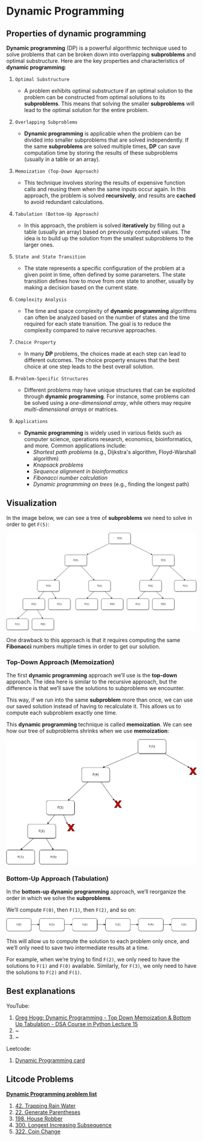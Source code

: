 # Dynamic Programming

## Properties of dynamic programming

**Dynamic programming** (DP) is a powerful algorithmic technique used to solve problems that can be broken down into overlapping **subproblems** and optimal substructure. Here are the key properties and characteristics of **dynamic programming**:

1. `Optimal Substructure`

    - A problem exhibits optimal substructure if an optimal solution to the problem can be constructed from optimal solutions to its **subproblems**. This means that solving the smaller **subproblems** will lead to the optimal solution for the entire problem.

2. `Overlapping Subproblems`

    - **Dynamic programming** is applicable when the problem can be divided into smaller subproblems that are solved independently. If the same **subproblems** are solved multiple times, **DP** can save computation time by storing the results of these subproblems (usually in a table or an array).
3. `Memoization (Top-Down Approach)`

    - This technique involves storing the results of expensive function calls and reusing them when the same inputs occur again. In this approach, the problem is solved **recursively**, and results are **cached** to avoid redundant calculations.
4. `Tabulation (Bottom-Up Approach)`

    - In this approach, the problem is solved **iteratively** by filling out a table (usually an array) based on previously computed values. The idea is to build up the solution from the smallest subproblems to the larger ones.
5. `State and State Transition`

    - The state represents a specific configuration of the problem at a given point in time, often defined by some parameters. The state transition defines how to move from one state to another, usually by making a decision based on the current state.
6. `Complexity Analysis`

    - The time and space complexity of **dynamic programming** algorithms can often be analyzed based on the number of states and the time required for each state transition. The goal is to reduce the complexity compared to naive recursive approaches.
7. `Choice Property`

    - In many **DP** problems, the choices made at each step can lead to different outcomes. The choice property ensures that the best choice at one step leads to the best overall solution.
8. `Problem-Specific Structures`

    - Different problems may have unique structures that can be exploited through **dynamic programming**. For instance, some problems can be solved using a *one-dimensional array*, while others may require *multi-dimensional arrays* or matrices.
9. `Applications`
    - **Dynamic programming** is widely used in various fields such as computer science, operations research, economics, bioinformatics, and more. Common applications include:
        - *Shortest path problems* (e.g., Dijkstra's algorithm, Floyd-Warshall algorithm)
        - *Knapsack problems*
        - *Sequence alignment in bioinformatics*
        - *Fibonacci number calculation*
        - *Dynamic programming on trees* (e.g., finding the longest path)

## Visualization

In the image below, we can see a tree of **subproblems** we need to solve in order to get `F(5)`:

![Fibonacci-sequence](./img/Fibonacci-sequence-5.jpg)

One drawback to this approach is that it requires computing the same **Fibonacci** numbers multiple times in order to get our solution.

### Top-Down Approach (Memoization)

The first **dynamic programming** approach we’ll use is the **top-down** approach. The idea here is similar to the recursive approach, but the difference is that we’ll save the solutions to subproblems we encounter.

This way, if we run into the same **subproblem** more than once, we can use our saved solution instead of having to recalculate it. This allows us to compute each subproblem exactly one time.

This **dynamic programming** technique is called **memoization**. We can see how our tree of subproblems shrinks when we use **memoization**:

![Fibonacci-memoization](./img/Fibonacci-memoization-(top-down).jpg)

### Bottom-Up Approach (Tabulation)

In the **bottom-up dynamic programming** approach, we’ll reorganize the order in which we solve the **subproblems**.

We’ll compute `F(0)`, then `F(1)`, then `F(2)`, and so on:

![Fibonacci-tabulation](./img/Fibonacci-tabulation-(bottom-up).jpg)

This will allow us to compute the solution to each problem only once, and we’ll only need to save two intermediate results at a time.

For example, when we’re trying to find `F(2)`, we only need to have the solutions to `F(1)` and `F(0)` available. Similarly, for `F(3)`, we only need to have the solutions to `F(2)` and `F(1)`.

## Best explanations

YouTube:

1. [Greg Hogg: Dynamic Programming - Top Down Memoization & Bottom Up Tabulation - DSA Course in Python Lecture 15](https://www.youtube.com/watch?v=piAlsJySUGE)
2. ~
3. ~

Leetcode:

1. [Dynamic Programming card](https://leetcode.com/explore/featured/card/dynamic-programming/)

## Litcode Problems

[**Dynamic Programming problem list**](https://leetcode.com/problem-list/dynamic-programming/)

1. [42. Trapping Rain Water](https://leetcode.com/problems/trapping-rain-water/description/?envType=problem-list-v2&envId=dynamic-programming)
2. [22. Generate Parentheses](https://leetcode.com/problems/generate-parentheses/description/?envType=problem-list-v2&envId=dynamic-programming)
3. [198. House Robber](https://leetcode.com/problems/house-robber/solutions/?envType=problem-list-v2&envId=dynamic-programming)
4. [300. Longest Increasing Subsequence](https://leetcode.com/problems/longest-increasing-subsequence/description/?envType=problem-list-v2&envId=dynamic-programming)
5. [322. Coin Change](https://leetcode.com/problems/coin-change/description/?envType=problem-list-v2&envId=dynamic-programming)
